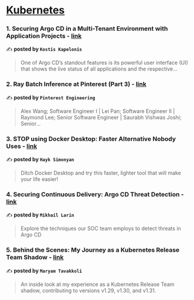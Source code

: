 
<h1><a href=https://medium.com/tag/kubernetes/recommended target="_blank" rel="noopener noreferrer">Kubernetes</a></h1>
<h3>1. Securing Argo CD in a Multi-Tenant Environment with Application Projects - <a href="https://medium.com/containers-101/securing-argo-cd-in-a-multi-tenant-environment-with-application-projects-39ad30893fd5" target="_blank" rel="noopener noreferrer">link</a></h3>

✍️ **posted by `Kostis Kapelonis`**

<blockquote>One of Argo CD’s standout features is its powerful user interface (UI) that shows the live status of all applications and the respective…</blockquote>

<h3>2. Ray Batch Inference at Pinterest (Part 3) - <a href="https://medium.com/pinterest-engineering/ray-batch-inference-at-pinterest-part-3-4faeb652e385" target="_blank" rel="noopener noreferrer">link</a></h3>

✍️ **posted by `Pinterest Engineering`**

<blockquote>Alex Wang; Software Engineer I | Lei Pan; Software Engineer II | Raymond Lee; Senior Software Engineer | Saurabh Vishwas Joshi; Senior…</blockquote>

<h3>3. STOP using Docker Desktop: Faster Alternative Nobody Uses - <a href="https://medium.com/gitconnected/stop-using-docker-desktop-faster-alternative-nobody-uses-d36a64af09a6" target="_blank" rel="noopener noreferrer">link</a></h3>

✍️ **posted by `Hayk Simonyan`**

<blockquote>Ditch Docker Desktop and try this faster, lighter tool that will make your life easier!</blockquote>

<h3>4. Securing Continuous Delivery: Argo CD Threat Detection - <a href="https://medium.com/exness-blog/securing-continuous-delivery-argo-cd-threat-detection-6296f97c9197" target="_blank" rel="noopener noreferrer">link</a></h3>

✍️ **posted by `Mikhail Larin`**

<blockquote>Explore the techniques our SOC team employs to detect threats in Argo CD</blockquote>

<h3>5. Behind the Scenes: My Journey as a Kubernetes Release Team Shadow - <a href="https://medium.com/code-like-a-girl/behind-the-scenes-my-journey-as-a-kubernetes-release-team-shadow-630be70effb0" target="_blank" rel="noopener noreferrer">link</a></h3>

✍️ **posted by `Maryam Tavakkoli`**

<blockquote>An inside look at my experience as a Kubernetes Release Team shadow, contributing to versions v1.29, v1.30, and v1.31.</blockquote>

